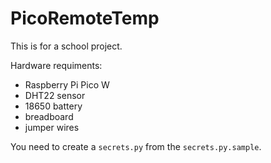 # PicoRemoteTemp

This is for a school project.

Hardware requiments: 
- Raspberry Pi Pico W
- DHT22 sensor
- 18650 battery
- breadboard
- jumper wires

You need to create a `secrets.py` from the `secrets.py.sample`.